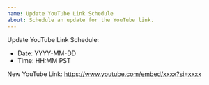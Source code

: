 ```yaml
---
name: Update YouTube Link Schedule
about: Schedule an update for the YouTube link.
---
```


Update YouTube Link Schedule:
- Date: YYYY-MM-DD
- Time: HH:MM PST

New YouTube Link:
https://www.youtube.com/embed/xxxx?si=xxxx
